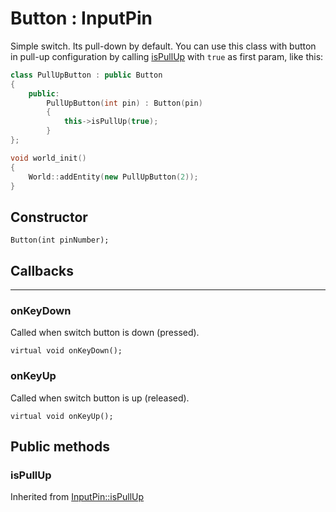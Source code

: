 # Button : InputPin

Simple switch. Its pull-down by default. 
You can use this class with button in pull-up configuration by calling [isPullUp](#ispullup) with `true` as first param,
like this:

```c++
class PullUpButton : public Button
{
    public:
        PullUpButton(int pin) : Button(pin)
        {
            this->isPullUp(true);
        }
};

void world_init()
{
    World::addEntity(new PullUpButton(2));
}
```

## <i class="fa fa-pencil"></i> Constructor

    Button(int pinNumber);

## <i class="fa fa-exclamation-circle"></i> Callbacks
---

### onKeyDown

Called when switch button is down (pressed).

    virtual void onKeyDown();

### onKeyUp

Called when switch button is up (released).

    virtual void onKeyUp();

## <i class="fa fa-code"></i> Public methods

### isPullUp

Inherited from [InputPin::isPullUp](../pin/input_pin.md#ispullup)
